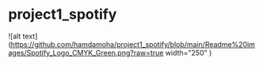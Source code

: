 # project1_spotify

![alt text](https://github.com/hamdamoha/project1_spotify/blob/main/Readme%20images/Spotify_Logo_CMYK_Green.png?raw=true width="250" )

